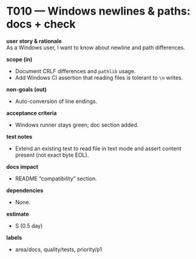 # T010 — Windows newlines & paths: docs + check

**user story & rationale**  
As a Windows user, I want to know about newline and path differences.

**scope (in)**  
- Document CRLF differences and `pathlib` usage.  
- Add Windows CI assertion that reading files is tolerant to `\n` writes.

**non-goals (out)**  
- Auto-conversion of line endings.

**acceptance criteria**  
- Windows runner stays green; doc section added.

**test notes**  
- Extend an existing test to read file in text mode and assert content present (not exact byte EOL).

**docs impact**  
- README “compatibility” section.

**dependencies**  
- None.

**estimate**  
- S (0.5 day)

**labels**  
- area/docs, quality/tests, priority/p1
